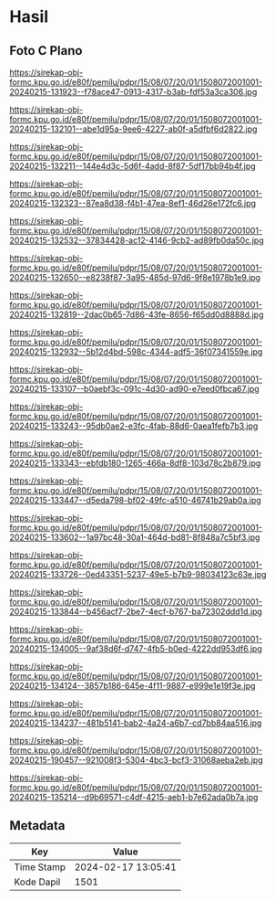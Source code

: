 # Hasil

## Foto C Plano

https://sirekap-obj-formc.kpu.go.id/e80f/pemilu/pdpr/15/08/07/20/01/1508072001001-20240215-131923--f78ace47-0913-4317-b3ab-fdf53a3ca306.jpg

https://sirekap-obj-formc.kpu.go.id/e80f/pemilu/pdpr/15/08/07/20/01/1508072001001-20240215-132101--abe1d95a-9ee6-4227-ab0f-a5dfbf6d2822.jpg

https://sirekap-obj-formc.kpu.go.id/e80f/pemilu/pdpr/15/08/07/20/01/1508072001001-20240215-132211--144e4d3c-5d6f-4add-8f87-5df17bb94b4f.jpg

https://sirekap-obj-formc.kpu.go.id/e80f/pemilu/pdpr/15/08/07/20/01/1508072001001-20240215-132323--87ea8d38-f4b1-47ea-8ef1-46d26e172fc6.jpg

https://sirekap-obj-formc.kpu.go.id/e80f/pemilu/pdpr/15/08/07/20/01/1508072001001-20240215-132532--37834428-ac12-4146-9cb2-ad89fb0da50c.jpg

https://sirekap-obj-formc.kpu.go.id/e80f/pemilu/pdpr/15/08/07/20/01/1508072001001-20240215-132650--e8238f87-3a95-485d-97d6-9f8e1978b1e9.jpg

https://sirekap-obj-formc.kpu.go.id/e80f/pemilu/pdpr/15/08/07/20/01/1508072001001-20240215-132819--2dac0b65-7d86-43fe-8656-f65dd0d8888d.jpg

https://sirekap-obj-formc.kpu.go.id/e80f/pemilu/pdpr/15/08/07/20/01/1508072001001-20240215-132932--5b12d4bd-598c-4344-adf5-36f07341559e.jpg

https://sirekap-obj-formc.kpu.go.id/e80f/pemilu/pdpr/15/08/07/20/01/1508072001001-20240215-133107--b0aebf3c-091c-4d30-ad90-e7eed0fbca67.jpg

https://sirekap-obj-formc.kpu.go.id/e80f/pemilu/pdpr/15/08/07/20/01/1508072001001-20240215-133243--95db0ae2-e3fc-4fab-88d6-0aea1fefb7b3.jpg

https://sirekap-obj-formc.kpu.go.id/e80f/pemilu/pdpr/15/08/07/20/01/1508072001001-20240215-133343--ebfdb180-1265-466a-8df8-103d78c2b879.jpg

https://sirekap-obj-formc.kpu.go.id/e80f/pemilu/pdpr/15/08/07/20/01/1508072001001-20240215-133447--d5eda798-bf02-49fc-a510-46741b29ab0a.jpg

https://sirekap-obj-formc.kpu.go.id/e80f/pemilu/pdpr/15/08/07/20/01/1508072001001-20240215-133602--1a97bc48-30a1-464d-bd81-8f848a7c5bf3.jpg

https://sirekap-obj-formc.kpu.go.id/e80f/pemilu/pdpr/15/08/07/20/01/1508072001001-20240215-133726--0ed43351-5237-49e5-b7b9-98034123c63e.jpg

https://sirekap-obj-formc.kpu.go.id/e80f/pemilu/pdpr/15/08/07/20/01/1508072001001-20240215-133844--b456acf7-2be7-4ecf-b767-ba72302ddd1d.jpg

https://sirekap-obj-formc.kpu.go.id/e80f/pemilu/pdpr/15/08/07/20/01/1508072001001-20240215-134005--9af38d6f-d747-4fb5-b0ed-4222dd953df6.jpg

https://sirekap-obj-formc.kpu.go.id/e80f/pemilu/pdpr/15/08/07/20/01/1508072001001-20240215-134124--3857b186-645e-4f11-9887-e999e1e19f3e.jpg

https://sirekap-obj-formc.kpu.go.id/e80f/pemilu/pdpr/15/08/07/20/01/1508072001001-20240215-134237--481b5141-bab2-4a24-a6b7-cd7bb84aa516.jpg

https://sirekap-obj-formc.kpu.go.id/e80f/pemilu/pdpr/15/08/07/20/01/1508072001001-20240215-190457--921008f3-5304-4bc3-bcf3-31068aeba2eb.jpg

https://sirekap-obj-formc.kpu.go.id/e80f/pemilu/pdpr/15/08/07/20/01/1508072001001-20240215-135214--d9b69571-c4df-4215-aeb1-b7e62ada0b7a.jpg


## Metadata

| Key        | Value               |
| ---------- | ------------------- |
| Time Stamp | 2024-02-17 13:05:41 |
| Kode Dapil | 1501                |



